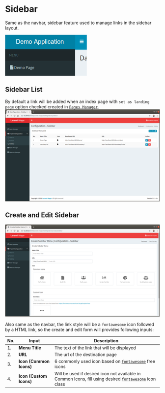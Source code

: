 # Sidebar
Same as the navbar, sidebar feature used to manage links in the sidebar layout.

 ![](../../_images/pages/project_configuration/sidebar_example.png)

## Sidebar List
By default a link will be added when an index page with `set as landing page` option checked created in [`Pages Manager`](_features/pages_manager/page.md).
 ![](../../_images/pages/project_configuration/sidebar.png)

## Create and Edit Sidebar

 ![](../../_images/pages/project_configuration/new_sidebar.png)
 
Also same as the navbar, the link style will be a `fontawesome` icon followed by a HTML link, so the create and edit form will provides following inputs:

No. | Input | Description
--- | --- | ---
1. | **Menu Title** | The text of the link that will be displayed
2. | **URL** | The url of the destination page
3. | **Icon (Common Icons)** | 6 commonly used icon based on [`fontawesome`](https://fontawesome.com/icons?d=gallery&m=free) free icons
4. | **Icon (Custom Icons)** | Will be used if desired icon not available in Common Icons, fill using desired [`fontawesome`](https://fontawesome.com/icons?d=gallery&m=free) icon class